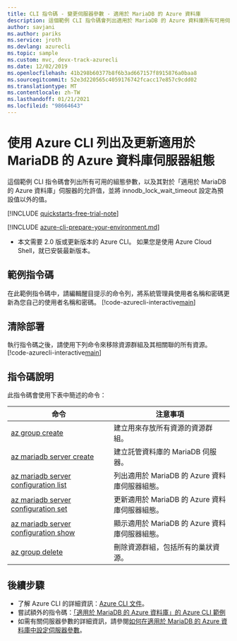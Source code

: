 ```yaml
---
title: CLI 指令碼 - 變更伺服器參數 - 適用於 MariaDB 的 Azure 資料庫
description: 這個範例 CLI 指令碼會列出適用於 MariaDB 的 Azure 資料庫所有可用伺服器組態和更新。
author: savjani
ms.author: pariks
ms.service: jroth
ms.devlang: azurecli
ms.topic: sample
ms.custom: mvc, devx-track-azurecli
ms.date: 12/02/2019
ms.openlocfilehash: 41b298b60377b8f6b3ad667157f8915876a0baa8
ms.sourcegitcommit: 52e3d220565c4059176742fcacc17e857c9cdd02
ms.translationtype: MT
ms.contentlocale: zh-TW
ms.lasthandoff: 01/21/2021
ms.locfileid: "98664643"
---
```

# <a name="list-and-update-configurations-of-an-azure-database-for-mariadb-server-using-azure-cli"></a>使用 Azure CLI 列出及更新適用於 MariaDB 的 Azure 資料庫伺服器組態
這個範例 CLI 指令碼會列出所有可用的組態參數，以及其對於「適用於 MariaDB 的 Azure 資料庫」伺服器的允許值，並將 innodb_lock_wait_timeout 設定為預設值以外的值。

[!INCLUDE [quickstarts-free-trial-note](../../../includes/quickstarts-free-trial-note.md)]

[!INCLUDE [azure-cli-prepare-your-environment.md](../../../includes/azure-cli-prepare-your-environment.md)]

- 本文需要 2.0 版或更新版本的 Azure CLI。 如果您是使用 Azure Cloud Shell，就已安裝最新版本。

## <a name="sample-script"></a>範例指令碼
在此範例指令碼中，請編輯醒目提示的命令列，將系統管理員使用者名稱和密碼更新為您自己的使用者名稱和密碼。
[!code-azurecli-interactive[main](../../../cli_scripts/mariadb/change-server-configurations/change-server-configurations.sh?highlight=15-16 "List and update configurations of Azure Database for MariaDB.")]

## <a name="clean-up-deployment"></a>清除部署
執行指令碼之後，請使用下列命令來移除資源群組及其相關聯的所有資源。
[!code-azurecli-interactive[main](../../../cli_scripts/mariadb/change-server-configurations/delete-mariadb.sh  "Delete the resource group.")]

## <a name="script-explanation"></a>指令碼說明
此指令碼會使用下表中簡述的命令：

| **命令** | **注意事項** |
|---|---|
| [az group create](/cli/azure/group#az-group-create) | 建立用來存放所有資源的資源群組。 |
| [az mariadb server create](/cli/azure/mariadb/server#az-mariadb-server-create) | 建立託管資料庫的 MariaDB 伺服器。 |
| [az mariadb server configuration list](/cli/azure/mariadb/server/configuration#az-mariadb-server-configuration-list) | 列出適用於 MariaDB 的 Azure 資料庫伺服器組態。 |
| [az mariadb server configuration set](/cli/azure/mariadb/server/configuration#az-mariadb-server-configuration-set) | 更新適用於 MariaDB 的 Azure 資料庫伺服器組態。 |
| [az mariadb server configuration show](/cli/azure/mariadb/server/configuration#az-mariadb-server-configuration-show) | 顯示適用於 MariaDB 的 Azure 資料庫伺服器組態。 |
| [az group delete](/cli/azure/group#az-group-delete) | 刪除資源群組，包括所有的巢狀資源。 |

## <a name="next-steps"></a>後續步驟
- 了解 Azure CLI 的詳細資訊：[Azure CLI 文件](/cli/azure)。
- 嘗試額外的指令碼：[「適用於 MariaDB 的 Azure 資料庫」的 Azure CLI 範例](../sample-scripts-azure-cli.md)
- 如需有關伺服器參數的詳細資訊，請參閱[如何在適用於 MariaDB 的 Azure 資料庫中設定伺服器參數](../howto-server-parameters.md)。
